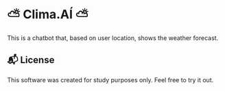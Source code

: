 # :partly_sunny: Clima.AÍ :partly_sunny: 

This is a chatbot that, based on user location, shows the weather forecast.

## :mailbox_with_mail: License
This software was created for study purposes only. Feel free to try it out.

